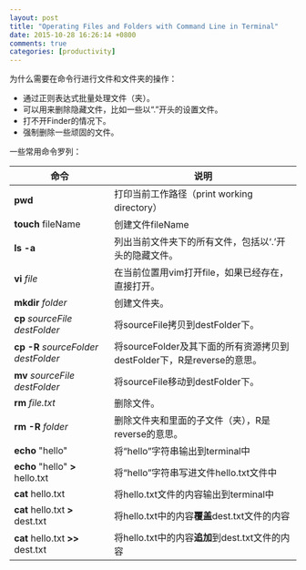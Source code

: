 ```yaml
---
layout: post
title: "Operating Files and Folders with Command Line in Terminal"
date: 2015-10-28 16:26:14 +0800
comments: true
categories: [productivity]
---
```


为什么需要在命令行进行文件和文件夹的操作：

<!-- more -->

* 通过正则表达式批量处理文件（夹）。
* 可以用来删除隐藏文件，比如一些以“.”开头的设置文件。
* 打不开Finder的情况下。
* 强制删除一些顽固的文件。

一些常用命令罗列：

命令 | 说明
----|----
**pwd** | 打印当前工作路径（print working directory）
**touch** fileName | 创建文件fileName
**ls -a** | 列出当前文件夹下的所有文件，包括以‘.’开头的隐藏文件。
**vi** *file* | 在当前位置用vim打开file，如果已经存在，直接打开。
**mkdir** *folder* | 创建文件夹。
**cp** *sourceFile* *destFolder* | 将sourceFile拷贝到destFolder下。
**cp** **-R** *sourceFolder* *destFolder* | 将sourceFolder及其下面的所有资源拷贝到destFolder下，R是reverse的意思。
**mv** *sourceFile* *destFolder* | 将sourceFile移动到destFolder下。
**rm** *file.txt* | 删除文件。
**rm** **-R** *folder* | 删除文件夹和里面的子文件（夹），R是reverse的意思。
**echo** "hello" | 将“hello”字符串输出到terminal中
**echo** "hello" **>** hello.txt | 将“hello”字符串写进文件hello.txt文件中
**cat** hello.txt | 将hello.txt文件的内容输出到terminal中
**cat** hello.txt **>** dest.txt | 将hello.txt中的内容**覆盖**dest.txt文件的内容
**cat** hello.txt **>>** dest.txt | 将hello.txt中的内容**追加**到dest.txt文件的内容
